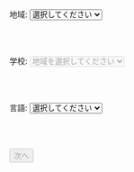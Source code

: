 <!DOCTYPE html>
<html lang="ja">
<head>
  <meta charset="UTF-8" />
  <title>学校選択</title>
</head>
<body>
  <label>地域:
    <select id="region">
      <option value="">選択してください</option>
      <option value="多治見市">多治見市</option>
      <option value="土岐市">土岐市</option>
      <option value="可児市">可児市</option>
    </select>
  </label>

  <br><br>

  <label>学校:
    <select id="school" disabled>
      <option value="">地域を選択してください</option>
    </select>
  </label>

  <br><br>

  <label>言語:
    <select id="language">
      <option value="">選択してください</option>
      <option value="日本語">日本語</option>
      <option value="英語">英語</option>
      <option value="ポルトガル語">ポルトガル語</option>
    </select>
  </label>

  <br><br>

  <button id="nextBtn" disabled>次へ</button>

  <script>
    const API_URL = '【ここにあなたのApps ScriptのURLを入れてください】';
    let data = [];

    const region = document.getElementById('region');
    const school = document.getElementById('school');
    const language = document.getElementById('language');
    const nextBtn = document.getElementById('nextBtn');

    fetch(API_URL)
      .then(res => res.json())
      .then(json => {
        data = json;
      });

    region.addEventListener('change', () => {
      const selectedRegion = region.value;
      school.innerHTML = '<option value="">選択してください</option>';
      if (selectedRegion) {
        const schools = [...new Set(data.filter(d => d['地域'] === selectedRegion).map(d => d['学校']))];
        schools.forEach(s => {
          const opt = document.createElement('option');
          opt.value = s;
          opt.textContent = s;
          school.appendChild(opt);
        });
        school.disabled = false;
      } else {
        school.disabled = true;
      }
      checkEnable();
    });

    school.addEventListener('change', checkEnable);
    language.addEventListener('change', checkEnable);

    function checkEnable() {
      if (school.value && language.value) {
        nextBtn.disabled = false;
      } else {
        nextBtn.disabled = true;
      }
    }

    nextBtn.addEventListener('click', () => {
      const selected = data.find(d =>
        d['地域'] === region.value &&
        d['学校'] === school.value &&
        d['言語'] === language.value
      );
      if (selected) {
        window.location.href = selected['URL'];
      } else {
        alert('リンク先が見つかりません。');
      }
    });
  </script>
</body>
</html>
